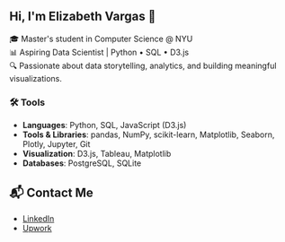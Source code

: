 ## Hi, I'm Elizabeth Vargas 👋
🎓 Master's student in Computer Science @ NYU  
📊 Aspiring Data Scientist | Python • SQL • D3.js  
🔍 Passionate about data storytelling, analytics, and building meaningful visualizations.

### 🛠️ Tools
- **Languages**: Python, SQL, JavaScript (D3.js)  
- **Tools & Libraries**: pandas, NumPy, scikit-learn, Matplotlib, Seaborn, Plotly, Jupyter, Git  
- **Visualization**: D3.js, Tableau, Matplotlib  
- **Databases**: PostgreSQL, SQLite  

## 📬 Contact Me
- [LinkedIn](https://linkedin.com/in/elizabethgreervargas)  
- [Upwork](https://www.upwork.com/freelancers/~yourprofile)
